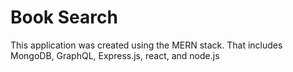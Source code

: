 # Book Search
This application was created using the MERN stack. That includes MongoDB, GraphQL, Express.js, react, and  node.js


